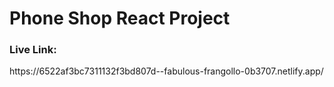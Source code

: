 # Phone Shop React Project
<h3>Live Link: </h3> https://6522af3bc7311132f3bd807d--fabulous-frangollo-0b3707.netlify.app/
